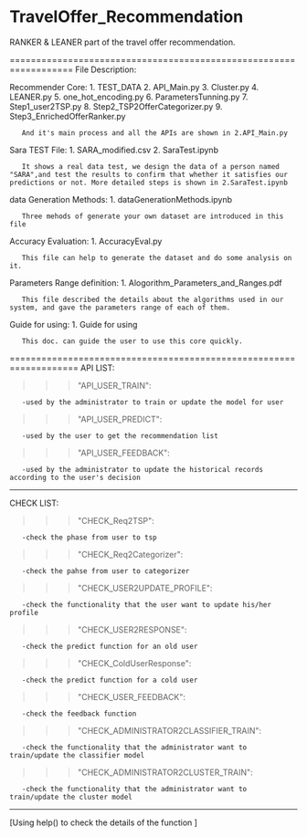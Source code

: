 # TravelOffer_Recommendation
RANKER &amp; LEANER part of the travel offer recommendation.

==================================================================
File Description:

Recommender Core:
       1. TEST_DATA
       2. API_Main.py
       3. Cluster.py
       4. LEANER.py
       5. one_hot_encoding.py
       6. ParametersTunning.py
       7. Step1_user2TSP.py
       8. Step2_TSP2OfferCategorizer.py
       9. Step3_EnrichedOfferRanker.py

       And it's main process and all the APIs are shown in 2.API_Main.py

Sara TEST File:
       1. SARA_modified.csv
       2. SaraTest.ipynb

       It shows a real data test, we design the data of a person named "SARA",and test the results to confirm that whether it satisfies our predictions or not. More detailed steps is shown in 2.SaraTest.ipynb

data Generation Methods:
       1. dataGenerationMethods.ipynb

       Three mehods of generate your own dataset are introduced in this file

Accuracy Evaluation:
       1. AccuracyEval.py

       This file can help to generate the dataset and do some analysis on it.

Parameters Range definition:
       1. Alogorithm_Parameters_and_Ranges.pdf

       This file described the details about the algorithms used in our system, and gave the parameters range of each of them.

Guide for using:
       1. Guide for using

       This doc. can guide the user to use this core quickly.


===================================================================
 API LIST:
                       

                       
>>>"API_USER_TRAIN":
                       
       -used by the administrator to train or update the model for user
                       

                       
>>>"API_USER_PREDICT":
                       
       -used by the user to get the recommendation list
                       

                       
>>>"API_USER_FEEDBACK":
                       
       -used by the administrator to update the historical records according to the user's decision
                       

                       
----------------------------------------
                       
 CHECK LIST:
                       

                       
>>>"CHECK_Req2TSP":
                       
       -check the phase from user to tsp 
                       
        
                       
>>>"CHECK_Req2Categorizer":
                       
       -check the pahse from user to categorizer
                       

                       
>>>"CHECK_USER2UPDATE_PROFILE":
                       
       -check the functionality that the user want to update his/her profile
                       

                       
>>>"CHECK_USER2RESPONSE":
                       
       -check the predict function for an old user
                       

                       
>>>"CHECK_ColdUserResponse":
                       
       -check the predict function for a cold user
                       

                       
>>>"CHECK_USER_FEEDBACK":
                       
       -check the feedback function 
                       

                       
>>>"CHECK_ADMINISTRATOR2CLASSIFIER_TRAIN":
                       
       -check the functionality that the administrator want to train/update the classifier model
                       

                       
>>>"CHECK_ADMINISTRATOR2CLUSTER_TRAIN":
                       
       -check the functionality that the administrator want to train/update the cluster model
                       

                       
 -----------------------------------------
                       
 [Using help() to check the details of the function ]
